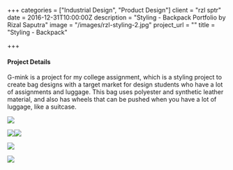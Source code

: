 +++
categories = ["Industrial Design", "Product Design"]
client = "rzl sptr"
date = 2016-12-31T10:00:00Z
description = "Styling - Backpack Portfolio by Rizal Saputra"
image = "/images/rzl-styling-2.jpg"
project_url = ""
title = "Styling - Backpack"

+++
#### Project Details

G-mink is a project for my college assignment, which is a styling project to create bag designs with a target market for design students who have a lot of assignments and luggage. This bag uses polyester and synthetic leather material, and also has wheels that can be pushed when you have a lot of luggage, like a suitcase.

![](/images/rzl-styling-1.jpg)

![](/images/rzl-styling-2.jpg)![](/images/rzl-styling-3.jpg)

![](/images/rzl-styling-4.jpg)

![](/images/rzl-styling-6.jpg)
